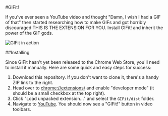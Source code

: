 #GIFit!

If you've ever seen a YouTube video and thought "Damn, I wish I had a GIF of that" then started researching how to make GIFs and got horribly discouraged THIS IS THE EXTENSION FOR YOU. Install GIFit! and inherit the power of the GIF gods.

![GIFit in action](https://raw.github.com/fauntleroy/GIFit/master/screenshot.jpg)

##Installing

Since GIFit hasn't yet been released to the Chrome Web Store, you'll need to install it manually. Here are some quick and easy steps for success:

1. Download this repository. If you don't want to clone it, there's a handy ZIP link to the right.
2. Head over to [chrome://extensions/](chrome://extensions/) and enable "developer mode" (it should be a small checkbox at the top right).
3. Click "Load unpacked extension..." and select the `GIFit/dist` folder.
4. Navigate to [YouTube](http://youtube.com). You should now see a "GIFit!" button in video toolbars.